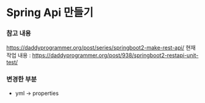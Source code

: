 # Spring Api 만들기 

### 참고 내용
https://daddyprogrammer.org/post/series/springboot2-make-rest-api/
현재 작업 내용 : https://daddyprogrammer.org/post/938/springboot2-restapi-unit-test/

### 변경한 부분 
- yml -> properties



